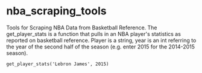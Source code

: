 # nba_scraping_tools
Tools for Scraping NBA Data from Basketball Reference. The get_player_stats is a function that pulls in an NBA player's statistics as reported on basketball reference. Player is a string, year is an int referring to the year of the second half of the 
season (e.g. enter 2015 for the 2014-2015 season). 
	
	get_player_stats('Lebron James', 2015)
  

